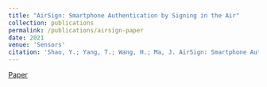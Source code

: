 ```yaml
---
title: "AirSign: Smartphone Authentication by Signing in the Air"
collection: publications
permalink: /publications/airsign-paper
date: 2021
venue: 'Sensors'
citation: 'Shao, Y.; Yang, T.; Wang, H.; Ma, J. AirSign: Smartphone Authentication by Signing in the Air. Sensors 2021, 21, 104.'
---
```

[Paper](https://www.mdpi.com/1424-8220/21/1/104)

